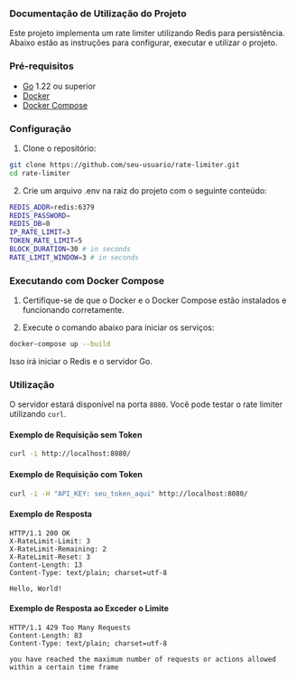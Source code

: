 ### Documentação de Utilização do Projeto

Este projeto implementa um rate limiter utilizando Redis para persistência. Abaixo estão as instruções para configurar, executar e utilizar o projeto.

### Pré-requisitos

- [Go](https://golang.org/doc/install) 1.22 ou superior
- [Docker](https://docs.docker.com/get-docker/)
- [Docker Compose](https://docs.docker.com/compose/install/)

### Configuração

1. Clone o repositório:

```sh
git clone https://github.com/seu-usuario/rate-limiter.git
cd rate-limiter
```

2. Crie um arquivo .env na raiz do projeto com o seguinte conteúdo:

```sh
REDIS_ADDR=redis:6379
REDIS_PASSWORD=
REDIS_DB=0
IP_RATE_LIMIT=3
TOKEN_RATE_LIMIT=5
BLOCK_DURATION=30 # in seconds
RATE_LIMIT_WINDOW=3 # in seconds
```

### Executando com Docker Compose

1. Certifique-se de que o Docker e o Docker Compose estão instalados e funcionando corretamente.

2. Execute o comando abaixo para iniciar os serviços:

```sh
docker-compose up --build
```

Isso irá iniciar o Redis e o servidor Go.

### Utilização

O servidor estará disponível na porta `8080`. Você pode testar o rate limiter utilizando `curl`.

#### Exemplo de Requisição sem Token

```sh
curl -i http://localhost:8080/
```

#### Exemplo de Requisição com Token

```sh
curl -i -H "API_KEY: seu_token_aqui" http://localhost:8080/
```

#### Exemplo de Resposta

```http
HTTP/1.1 200 OK
X-RateLimit-Limit: 3
X-RateLimit-Remaining: 2
X-RateLimit-Reset: 3
Content-Length: 13
Content-Type: text/plain; charset=utf-8

Hello, World!
```

#### Exemplo de Resposta ao Exceder o Limite

```http
HTTP/1.1 429 Too Many Requests
Content-Length: 83
Content-Type: text/plain; charset=utf-8

you have reached the maximum number of requests or actions allowed within a certain time frame
```